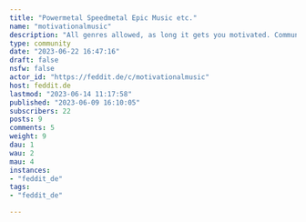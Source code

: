 ```yaml
---
title: "Powermetal Speedmetal Epic Music etc." 
name: "motivationalmusic"
description: "All genres allowed, as long it gets you motivated. Community's title some lists successful genres.Please post in the following title format:* [genre] Artist1, Artist2 - Track[More music communities ↗️](https://beehaw.org/post/516009)"
type: community
date: "2023-06-22 16:47:16"
draft: false
nsfw: false
actor_id: "https://feddit.de/c/motivationalmusic"
host: feddit.de
lastmod: "2023-06-14 11:17:58"
published: "2023-06-09 16:10:05"
subscribers: 22
posts: 9
comments: 5
weight: 9
dau: 1
wau: 2
mau: 4
instances:
- "feddit_de"
tags: 
- "feddit_de"

---
```

